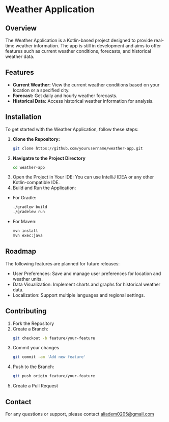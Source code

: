# Weather Application

## Overview

The Weather Application is a Kotlin-based project designed to provide real-time weather information. The app is still in development and aims to offer features such as current weather conditions, forecasts, and historical weather data.

## Features

- **Current Weather:** View the current weather conditions based on your location or a specified city.
- **Forecast:** Get daily and hourly weather forecasts.
- **Historical Data:** Access historical weather information for analysis.

## Installation

To get started with the Weather Application, follow these steps:

1. **Clone the Repository:**
   ```bash
   git clone https://github.com/yourusername/weather-app.git
2. **Navigatre to the Project Directory**
   ```bash
   cd weather-app
3. Open the Project in Your IDE:
   You can use IntelliJ IDEA or any other Kotlin-compatible IDE.
4. Build and Run the Application:
  - For Gradle:
    ```bash
    ./gradlew build
    ./gradelew run
  - For Maven:
    ```bash
    mvn install
    mvn exec:java

## Roadmap
The following features are planned for future releases:

- User Preferences: Save and manage user preferences for location and weather units.
- Data Visualization: Implement charts and graphs for historical weather data.
- Localization: Support multiple languages and regional settings.

## Contributing
1. Fork the Repository
2. Create a Branch:
    ```bash
    git checkout -b feature/your-feature

3. Commit your changes
   ```bash
   git commit -am 'Add new feature'

 4. Push to the Branch:
    ```bash
    git push origin feature/your-feature

  5. Create a Pull Request

## Contact
For any questions or support, please contact aliadem0205@gmail.com
